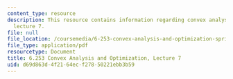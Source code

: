 ```yaml
---
content_type: resource
description: This resource contains information regarding convex analysis and optimization,
  lecture 7.
file: null
file_location: /coursemedia/6-253-convex-analysis-and-optimization-spring-2012/d69d863d4f2164ecf27850221ebb3b59_MIT6_253S12_lec07.pdf
file_type: application/pdf
resourcetype: Document
title: 6.253 Convex Analysis and Optimization, Lecture 7
uid: d69d863d-4f21-64ec-f278-50221ebb3b59
---
```

